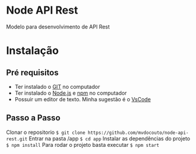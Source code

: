 # Node API Rest
Modelo para desenvolvimento de API Rest

# Instalação

## Pré requisitos
- Ter instalado o [GIT](https://git-scm.com/downloads) no computador
- Ter instalado o [Node.js](https://nodejs.org/en/download/) e [npm](https://www.npmjs.com/get-npm) no computador
- Possuir um editor de texto. Minha sugestão é o [VsCode](https://code.visualstudio.com/download)

## Passo a Passo
Clonar o repositorio
`$ git clone https://github.com/mvdocouto/node-api-rest.git`
Entrar na pasta /app
`$ cd app`
Instalar as dependências do projeto
`$ npm install`
Para rodar o projeto basta executar
`$ npm start` 